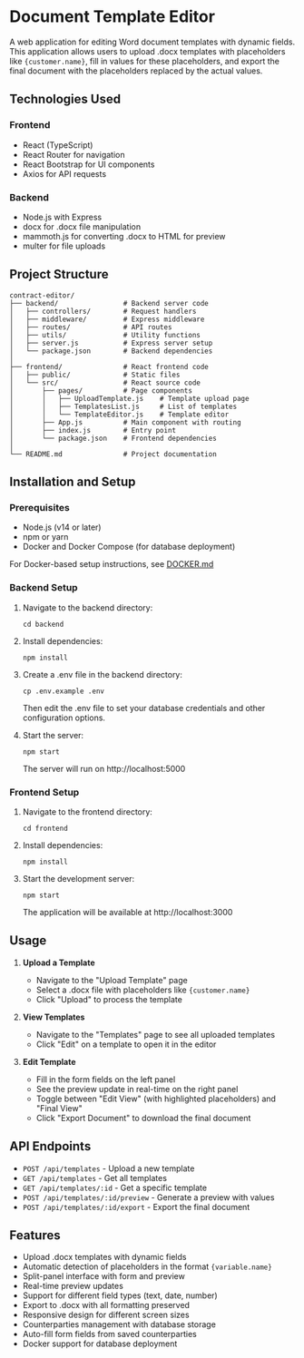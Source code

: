 # Document Template Editor

A web application for editing Word document templates with dynamic fields. This application allows users to upload .docx templates with placeholders like `{customer.name}`, fill in values for these placeholders, and export the final document with the placeholders replaced by the actual values.

## Technologies Used

### Frontend
- React (TypeScript)
- React Router for navigation
- React Bootstrap for UI components
- Axios for API requests

### Backend
- Node.js with Express
- docx for .docx file manipulation
- mammoth.js for converting .docx to HTML for preview
- multer for file uploads

## Project Structure

```
contract-editor/
├── backend/                # Backend server code
│   ├── controllers/        # Request handlers
│   ├── middleware/         # Express middleware
│   ├── routes/             # API routes
│   ├── utils/              # Utility functions
│   ├── server.js           # Express server setup
│   └── package.json        # Backend dependencies
│
├── frontend/               # React frontend code
│   ├── public/             # Static files
│   └── src/                # React source code
│       ├── pages/          # Page components
│       │   ├── UploadTemplate.js    # Template upload page
│       │   ├── TemplatesList.js     # List of templates
│       │   └── TemplateEditor.js    # Template editor
│       ├── App.js          # Main component with routing
│       ├── index.js        # Entry point
│       └── package.json    # Frontend dependencies
│
└── README.md               # Project documentation
```

## Installation and Setup

### Prerequisites
- Node.js (v14 or later)
- npm or yarn
- Docker and Docker Compose (for database deployment)

For Docker-based setup instructions, see [DOCKER.md](DOCKER.md)

### Backend Setup
1. Navigate to the backend directory:
   ```
   cd backend
   ```

2. Install dependencies:
   ```
   npm install
   ```

3. Create a .env file in the backend directory:
   ```
   cp .env.example .env
   ```
   Then edit the .env file to set your database credentials and other configuration options.

4. Start the server:
   ```
   npm start
   ```
   The server will run on http://localhost:5000

### Frontend Setup
1. Navigate to the frontend directory:
   ```
   cd frontend
   ```

2. Install dependencies:
   ```
   npm install
   ```

3. Start the development server:
   ```
   npm start
   ```
   The application will be available at http://localhost:3000

## Usage

1. **Upload a Template**
   - Navigate to the "Upload Template" page
   - Select a .docx file with placeholders like `{customer.name}`
   - Click "Upload" to process the template

2. **View Templates**
   - Navigate to the "Templates" page to see all uploaded templates
   - Click "Edit" on a template to open it in the editor

3. **Edit Template**
   - Fill in the form fields on the left panel
   - See the preview update in real-time on the right panel
   - Toggle between "Edit View" (with highlighted placeholders) and "Final View"
   - Click "Export Document" to download the final document

## API Endpoints

- `POST /api/templates` - Upload a new template
- `GET /api/templates` - Get all templates
- `GET /api/templates/:id` - Get a specific template
- `POST /api/templates/:id/preview` - Generate a preview with values
- `POST /api/templates/:id/export` - Export the final document

## Features

- Upload .docx templates with dynamic fields
- Automatic detection of placeholders in the format `{variable.name}`
- Split-panel interface with form and preview
- Real-time preview updates
- Support for different field types (text, date, number)
- Export to .docx with all formatting preserved
- Responsive design for different screen sizes
- Counterparties management with database storage
- Auto-fill form fields from saved counterparties
- Docker support for database deployment
